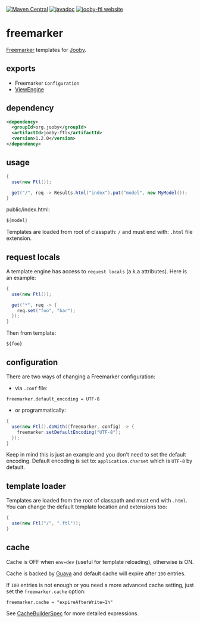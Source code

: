 [![Maven Central](https://maven-badges.herokuapp.com/maven-central/org.jooby/jooby-ftl/badge.svg)](https://maven-badges.herokuapp.com/maven-central/org.jooby/jooby-ftl)
[![javadoc](https://javadoc.io/badge/org.jooby/jooby-ftl.svg)](https://javadoc.io/doc/org.jooby/jooby-ftl/1.2.0)
[![jooby-ftl website](https://img.shields.io/badge/jooby-ftl-brightgreen.svg)](http://jooby.org/doc/ftl)
# freemarker

[Freemarker](http://freemarker.org) templates for [Jooby](/).

## exports

* Freemarker ```Configuration```
* [ViewEngine](/apidocs/org/jooby/View.Engine.html)

## dependency

```xml
<dependency>
  <groupId>org.jooby</groupId>
  <artifactId>jooby-ftl</artifactId>
  <version>1.2.0</version>
</dependency>
```

## usage

```java
{
  use(new Ftl());

  get("/", req -> Results.html("index").put("model", new MyModel());
}
```

public/index.html:

```java
${model}
```

Templates are loaded from root of classpath: ```/``` and must end with: ```.html``` file extension.

## request locals

A template engine has access to ```request locals``` (a.k.a attributes). Here is an example:

```java
{
  use(new Ftl());

  get("*", req -> {
    req.set("foo", "bar");
  });
}
```

Then from template:

```
${foo}
```


## configuration

There are two ways of changing a Freemarker configuration:

* via `.conf` file:

```properties
freemarker.default_encoding = UTF-8
```

* or programmatically:

```java
{
  use(new Ftl().doWith((freemarker, config) -> {
    freemarker.setDefaultEncoding("UTF-8");
  });
}
```

Keep in mind this is just an example and you don't need to set the default encoding. Default encoding is set to: ```application.charset``` which is ```UTF-8``` by default.

## template loader

Templates are loaded from the root of classpath and must end with ```.html```. You can change the default template location and extensions too:

```java
{
  use(new Ftl("/", ".ftl"));
}
```

## cache

Cache is OFF when ```env=dev``` (useful for template reloading), otherwise is ON.

Cache is backed by [Guava](https://github.com/google/guava) and default cache will expire after ```100``` entries.

If ```100``` entries is not enough or you need a more advanced cache setting, just set the
```freemarker.cache``` option:

```properties
freemarker.cache = "expireAfterWrite=1h"
```

See [CacheBuilderSpec](http://docs.guava-libraries.googlecode.com/git/javadoc/com/google/common/cache/CacheBuilderSpec.html) for more detailed expressions.
